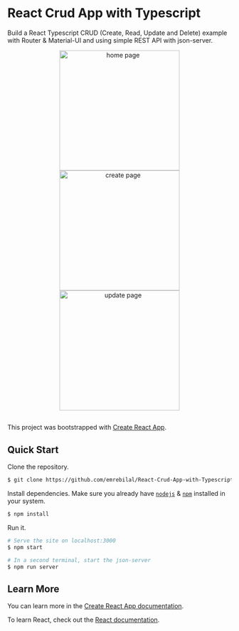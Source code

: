 # React Crud App with Typescript
Build a React Typescript CRUD (Create, Read, Update and Delete) example with Router & Material-UI and using simple REST API with json-server.
<p align="center">
  <img src="https://user-images.githubusercontent.com/46905124/161711272-f4be113c-7f00-4f2f-9a6c-f047a4290b5f.png" width="270" title="home page">
  <img src="https://user-images.githubusercontent.com/46905124/161711898-e08e0b8b-53eb-4ed8-ba5a-1b5607febfc8.png" width="270" title="create page">
  <img src="https://user-images.githubusercontent.com/46905124/161711993-801a8f4e-4aa4-4ffd-8fb0-c7df26e58523.png" width="270" title="update page">
</p>

##
This project was bootstrapped with [Create React App](https://github.com/facebook/create-react-app).
## Quick Start
Clone the repository.
```bash
$ git clone https://github.com/emrebilal/React-Crud-App-with-Typescript.git
```
Install dependencies. Make sure you already have [`nodejs`](https://nodejs.org/en/) & [`npm`](https://www.npmjs.com/) installed in your system.
```bash
$ npm install
```
Run it.
```bash
# Serve the site on localhost:3000
$ npm start

# In a second terminal, start the json-server
$ npm run server
```
## Learn More

You can learn more in the [Create React App documentation](https://facebook.github.io/create-react-app/docs/getting-started).

To learn React, check out the [React documentation](https://reactjs.org/).
